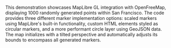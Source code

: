 This demonstration showcases MapLibre GL integration with OpenFreeMap, displaying 1000 randomly generated points within San Francisco. The code provides three different marker implementation options: scaled markers using MapLibre's built-in functionality, custom HTML elements styled as circular markers, and a more performant circle layer using GeoJSON data. The map initializes with a tilted perspective and automatically adjusts its bounds to encompass all generated markers.

<!-- Generated from commit: 450728011c3a103bcd44b2f4440d3dcc56a651a6 -->
